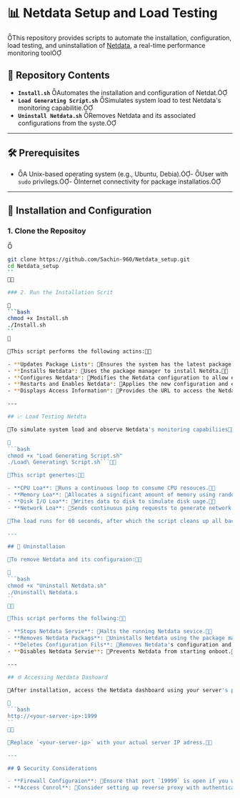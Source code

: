 # 📊 Netdata Setup and Load Testing
This repository provides scripts to automate the installation, configuration, load testing, and uninstallation of [Netdata](https://www.netdata.cloud/), a real-time performance monitoring tool

## 📁 Repository Contents

- **`Install.sh`** Automates the installation and configuration of Netdat.
- **`Load Generating Script.sh`** Simulates system load to test Netdata's monitoring capabilitie.
- **`Uninstall Netdata.sh`** Removes Netdata and its associated configurations from the syste.

---

## 🛠️ Prerequisites
- A Unix-based operating system (e.g., Ubuntu, Debia).- User with `sudo` privilegs.- Internet connectivity for package installatios.

---

## 🚀 Installation and Configuration

### 1. Clone the Repositoy


```bash
git clone https://github.com/Sachin-960/Netdata_setup.git
cd Netdata_setup
``


### 2. Run the Installation Scrit


```bash
chmod +x Install.sh
./Install.sh
``


This script performs the following actins:

- **Updates Package Lists*: Ensures the system has the latest package informaton.
- **Installs Netdata*: Uses the package manager to install Netdta.
- **Configures Netdata*: Modifies the Netdata configuration to allow external access by changing the `bind to` address to `0.0.00`.
- **Restarts and Enables Netdata*: Applies the new configuration and ensures Netdata starts on bot.
- **Displays Access Information*: Provides the URL to access the Netdata dashbord.

---

## 📈 Load Testing Netdta

To simulate system load and observe Netdata's monitoring capabiliies


```bash
chmod +x "Load Generating Script.sh"
./Load\ Generating\ Script.sh```

This script genertes:

- **CPU Loa**: Runs a continuous loop to consume CPU resouces.
- **Memory Loa**: Allocates a significant amount of memory using random ata.
- **Disk I/O Loa**: Writes data to disk to simulate disk uage.
- **Network Loa**: Sends continuous ping requests to generate network trafic

The load runs for 60 seconds, after which the script cleans up all background processes and temporary fles.

---

## 🧹 Uninstallaion

To remove Netdata and its configuraion:


```bash
chmod +x "Uninstall Netdata.sh"
./Uninstall\ Netdata.s
``


This script performs the follwing:

- **Stops Netdata Servie**: Halts the running Netdata sevice.
- **Removes Netdata Packags**: Uninstalls Netdata using the package maager.
- **Deletes Configuration Fils**: Removes Netdata's configuration and log iles.
- **Disables Netdata Servie**: Prevents Netdata from starting onboot.

---

## 🌐 Accessing Netdata Dashoard

After installation, access the Netdata dashboard using your server's pubic P:


```bash
http://<your-server-ip>:1999
``


Replace `<your-server-ip>` with your actual server IP adress.

---

## 🔒 Security Considerations

- **Firewall Configuraion**: Ensure that port `19999` is open if you wish to access Netdata rmotely.
- **Access Conrol**: Consider setting up reverse proxy with authentication or VPN to restrict access to the Netdata dahboard.
